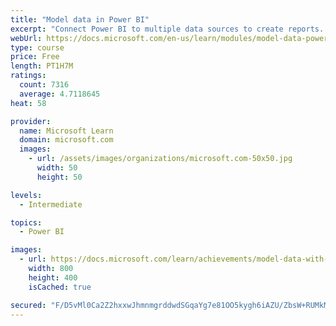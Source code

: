```yaml
---
title: "Model data in Power BI"
excerpt: "Connect Power BI to multiple data sources to create reports. Define the relationship between your data sources."
webUrl: https://docs.microsoft.com/en-us/learn/modules/model-data-power-bi/
type: course
price: Free
length: PT1H7M
ratings:
  count: 7316
  average: 4.7118645
heat: 58

provider:
  name: Microsoft Learn
  domain: microsoft.com
  images:
    - url: /assets/images/organizations/microsoft.com-50x50.jpg
      width: 50
      height: 50

levels:
  - Intermediate

topics:
  - Power BI

images:
  - url: https://docs.microsoft.com/learn/achievements/model-data-with-power-bi-desktop-social.png
    width: 800
    height: 400
    isCached: true

secured: "F/D5vMl0Ca2Z2hxxwJhmnmgrddwdSGqaYg7e81OO5kygh6iAZU/ZbsW+RUMkMC/GnwG+TAGeOy9RqCUjulCWs2iDH7bfyb/acA7VuFm8GDFec/c84XyIWoo+zfxWgnof+UW7uIuK54RBhESvIZZ1HvR5tXaveN/zugthSRmH6XJLf0gkP/oMyilYp8spb/CJBF+DHWF6/vo7s1R15mcHJrBwze1s+ymEZQ7J6MJUEI0HRhqZDnqrtiRWuIfNo7sfXpEnmD6+1ViGaOaClbXr5mZTRTdErcmLeVcppmmjGYP3XnkDsYZMI1AsPe3rGR65ZyAHkrwE/heFIIQhJG+9g2SIaW2IJbWNNn2yGuzg/bDbx4BTVBwzMKh91JGB08yQkXmtJ5S3HqYYDREqkRVapbF4pw0JLkCiFZ2/CIETXTQ=;CsK51jkBGTHdsjMbX3eYpg=="
---
```


